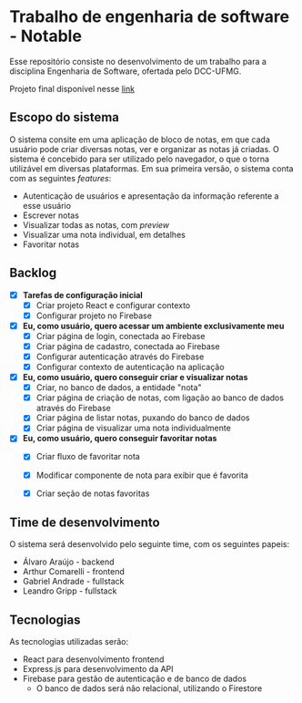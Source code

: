 # Trabalho de engenharia de software - Notable
Esse repositório consiste no desenvolvimento de um trabalho para a disciplina Engenharia de Software, ofertada pelo DCC-UFMG.

Projeto final disponível nesse [link](https://notable-60ca1.firebaseapp.com/)

## Escopo do sistema
O sistema consite em uma aplicação de bloco de notas, em que cada usuário pode criar diversas notas, ver e organizar as notas já criadas. O sistema é concebido para ser utilizado pelo navegador, o que o torna utilizável em diversas plataformas. Em sua primeira versão, o sistema conta com as seguintes *features*:

- Autenticação de usuários e apresentação da informação referente a esse usuário
- Escrever notas
- Visualizar todas as notas, com *preview*
- Visualizar uma nota individual, em detalhes
- Favoritar notas

## Backlog
- [x] **Tarefas de configuração inicial**
	- [x] Criar projeto React e configurar contexto
	- [x] Configurar projeto no Firebase

- [x] **Eu, como usuário, quero acessar um ambiente exclusivamente meu**
	- [x] Criar página de login, conectada ao Firebase
	- [x] Criar página de cadastro, conectada ao Firebase
	- [x] Configurar autenticação através do Firebase
	- [x] Configurar contexto de autenticação na aplicação

- [x] **Eu, como usuário, quero conseguir criar e visualizar notas**
	- [x] Criar, no banco de dados, a entidade "nota"
	- [x] Criar página de criação de notas, com ligação ao banco de dados através do Firebase
	- [x] Criar página de listar notas, puxando do banco de dados
	- [x] Criar página de visualizar uma nota individualmente

- [x] **Eu, como usuário, quero conseguir favoritar notas**
	- [x] Criar fluxo de favoritar nota
	- [x] Modificar componente de nota para exibir que é favorita
	- [x] Criar seção de notas favoritas


## Time de desenvolvimento
O sistema será desenvolvido pelo seguinte time, com os seguintes papeis:

- Álvaro Araújo - backend
- Arthur Comarelli - frontend
- Gabriel Andrade - fullstack
- Leandro Gripp - fullstack

## Tecnologias
As tecnologias utilizadas serão:

- React para desenvolvimento frontend
- Express.js para desenvolvimento da API
- Firebase para gestão de autenticação e de banco de dados
  - O banco de dados será não relacional, utilizando o Firestore
